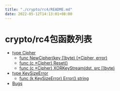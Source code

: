 ```yaml
---
title: "./crypto/rc4/README.md"
date: 2022-05-12T14:13:01+08:00
---
```

# crypto/rc4包函数列表

- [type Cipher](Cipher.md) 
	- [func NewCipher(key []byte) (*Cipher, error)](NewCipher.md) 
	- [func (c *Cipher) Reset()](Reset.md)
	- [func (c *Cipher) XORKeyStream(dst, src []byte)](XORKeyStream.md)
- [type KeySizeError](KeySizeError.md)
	- [func (k KeySizeError) Error() string](KeySizeError.Error.md)
- [Bugs](Bugs.md)